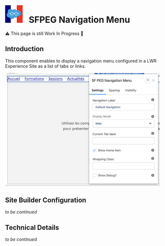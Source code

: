 # ![Logo](/media/Logo.png) &nbsp; SFPEG Navigation Menu

⚠️ This page is still Work In Progress 🚧

## Introduction

This component enables to display a navigation menu configured in a LWR Experience Site
as a list of tabs or links.

![Navigation Menu](/media/sfpegNavigationMenuCmp.png)

## Site Builder Configuration

_to be continued_

## Technical Details

_to be continued_